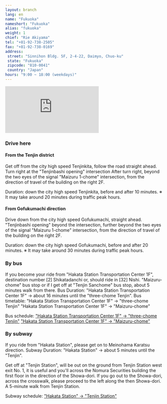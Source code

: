 ```yaml
---
layout: branch
lang: en
name: "Fukuoka"
nameshort: "Fukuoka"
alias: "fukuoka"
weight: 1
chief: "Rie Akiyama"
tel: "+81-92-738-2505"
fax: "+81-92-738-0169"
address:
 street: "Sinnihon Bldg. 5F, 2-4-22, Daimyo, Chuo-ku"
 state: "Fukuoka"
 zipcode: "810-0041"
 country: "Japan"
hours: "9:00 ~ 18:00 (weekdays)"
---
```


<iframe src="https://www.google.com/maps/embed?pb=!1m14!1m8!1m3!1d3323.7066521525735!2d130.389181!3d33.586965!3m2!1i1024!2i768!4f13.1!3m3!1m2!1s0x354191877a3242d1%3A0x2069380b9fec3edd!2zSmFwYW4sIOOAkjgxMC0wMDQxIEZ1a3Vva2Eta2VuLCBGdWt1b2thLXNoaSwgQ2jFq8WNLWt1LCBEYWltecWNLCAyIENob21l4oiSNOKIkjIyLCDmlrDml6XmnKzjg5Pjg6s!5e0!3m2!1sen!2sjp!4v1474153516760" frameborder="0" style="border:0" allowfullscreen class="center-block googlemap"></iframe>

### Drive here

#### From the Tenjin district
Get off from the city high speed Tenjinkita, follow the road straight ahead. Turn right at the "Tenjinbashi opening" intersection
After turn right, beyond the two eyes of the signal "Maizuru 1-chome" intersection, from the direction of travel of the building on the right 2F.

Duration: down the city high speed Tenjinkita, before and after 10 minutes.
※ It may take around 20 minutes during traffic peak hours.

#### From Gofukumachi direction
Drive down from the city high speed Gofukumachi, straight ahead.
"Tenjinbashi opening" beyond the intersection, further beyond the two eyes of the signal "Maizuru 1-chome" intersection, from the direction of travel of the building on the right 2F.

Duration: down the city high speed Gofukumachi, before and after 20 minutes.
※ It may take around 30 minutes during traffic peak hours.

### By bus
If you become your ride from "Hakata Station Transportation Center 1F", destination number [2] Shikatadanchi or, should ride in [32] Nishi.
"Maizuru-chome" bus stop or if I get off at "Tenjin Sanchome" bus stop, about 5 minutes walk from there.
Bus Duration: "Hakata Station Transportation Center 1F" → about 16 minutes until the "three-chome Tenjin".
Bus timetable: "Hakata Station Transportation Center 1F" → "three-chome Tenjin"
"Hakata Station Transportation Center 1F" → "Maizuru-chome"

Bus schedule:
["Hakata Station Transportation Center 1F" → "three-chome Tenjin"](http://jik.nnr.co.jp/cgi-bin/Tschedule/table.exe?from=D00201&to=D00118&kai=N&yb0=H&yb1=D&yb2=N)
["Hakata Station Transportation Center 1F" → "Maizuru-chome"](http://jik.nnr.co.jp/cgi-bin/Tschedule/table.exe?from=D00201&to=520030&kai=N&yb0=H&yb1=D&yb2=N)

### By subway
If you ride from "Hakata Station", please get on to Meinohama Karatsu direction.
Subway Duration: "Hakata Station" → about 5 minutes until the "Tenjin".

Get off at "Tenjin Station", will be out on the ground from Tenjin Station west exit No. 1, it is useful and you'll across the Nomura Securities building the first floor in the direction of the Showa-dori. If you go out to the Showa-dori, across the crosswalk, please proceed to the left along the then Showa-dori.
A 5-minute walk from Tenjin Station.

Subway schedule:
["Hakata Station" → "Tenjin Station"](http://subway.city.fukuoka.lg.jp/eki/stations/hakata_t1.html)
